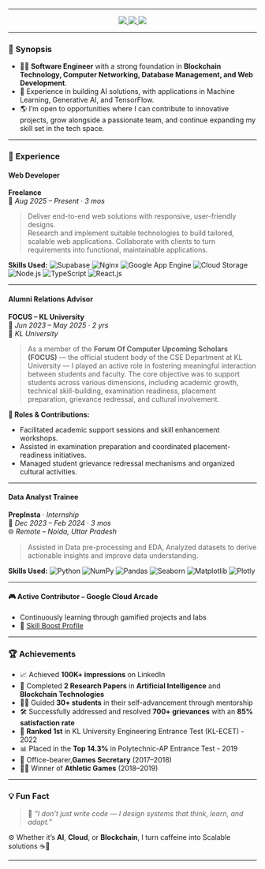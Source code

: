 

---
<p align="center">
  <a href="https://www.linkedin.com/in/naga-gopi-chappidi-870077272/">
   <img src="https://img.shields.io/badge/LinkedIn-0A66C2?style=for-the-badge&logo=linkedin&logoColor=white"/>
  </a>
  <a href="https://www.researchgate.net/profile/Naga-Gopi-Chappidi">
    <img src="https://img.shields.io/badge/Research%20Profile-blueviolet?style=for-the-badge&logo=researchgate&logoColor=white"/>
  </a>
  <a href="https://leetcode.com/u/nagagopi-in/">
    <img src="https://img.shields.io/badge/LeetCode-FFA116?style=for-the-badge&logo=leetcode&logoColor=black"/>
  </a>
</p>

---

### 🌟 **Synopsis**

- 👨‍💻 **Software Engineer** with a strong foundation in **Blockchain Technology, Computer Networking, Database Management, and Web Development**.
- 🧠 Experience in building AI solutions, with applications in Machine Learning, Generative AI, and TensorFlow.
- 🌎 I’m open to opportunities where I can contribute to innovative projects, grow alongside a passionate team, and continue expanding my skill set in the tech space.

---
### 💼 **Experience**

#### Web Developer  
**Freelance**  
📅 *Aug 2025 – Present · 3 mos*  
> Deliver end-to-end web solutions with responsive, user-friendly designs.  
> Research and implement suitable technologies to build tailored, scalable web applications.
> Collaborate with clients to turn requirements into functional, maintainable applications.

**Skills Used:**
![Supabase](https://img.shields.io/badge/Supabase-3ECF8E?style=flat&logo=supabase&logoColor=white)
![Nginx](https://img.shields.io/badge/Nginx-009639?style=flat&logo=nginx&logoColor=white)
![Google App Engine](https://img.shields.io/badge/Google_App_Engine-4285F4?style=flat&logo=google-cloud&logoColor=white)
![Cloud Storage](https://img.shields.io/badge/Google_Cloud_Storage-1a73e8?style=flat&logo=google-cloud&logoColor=white)
![Node.js](https://img.shields.io/badge/Node.js-339933?style=flat&logo=node.js&logoColor=white)
![TypeScript](https://img.shields.io/badge/TypeScript-3178C6?style=flat&logo=typescript&logoColor=white)
![React.js](https://img.shields.io/badge/React-61DAFB?style=flat&logo=react&logoColor=black)

---

#### Alumni Relations Advisor  
**FOCUS – KL University**  
📅 *Jun 2023 – May 2025 · 2 yrs*  
📍 *KL University*  
> As a member of the **Forum Of Computer Upcoming Scholars (FOCUS)** — the official student body of the CSE Department at KL University — I played an active role in fostering meaningful interaction between students and faculty. The core objective was to support students across various dimensions, including academic growth, technical skill-building, examination readiness, placement preparation, grievance redressal, and cultural involvement.

**🔧 Roles & Contributions:**
- Facilitated academic support sessions and skill enhancement workshops.
- Assisted in examination preparation and coordinated placement-readiness initiatives.
- Managed student grievance redressal mechanisms and organized cultural activities.
---
#### Data Analyst Trainee  
**PrepInsta** · *Internship*  
📅 *Dec 2023 – Feb 2024 · 3 mos*  
🌐 *Remote – Noida, Uttar Pradesh*  
> Assisted in Data pre-processing and EDA, Analyzed datasets to derive actionable insights and improve data understanding.

**Skills Used:**
![Python](https://img.shields.io/badge/Python-3776AB?style=flat&logo=python&logoColor=white)
![NumPy](https://img.shields.io/badge/NumPy-013243?style=flat&logo=numpy&logoColor=white)
![Pandas](https://img.shields.io/badge/Pandas-150458?style=flat&logo=pandas&logoColor=white)
![Seaborn](https://img.shields.io/badge/Seaborn-3776AB?style=flat&logo=python&logoColor=white)
![Matplotlib](https://img.shields.io/badge/Matplotlib-11557C?style=flat&logo=matplotlib&logoColor=white)
![Plotly](https://img.shields.io/badge/Plotly-3F4F75?style=flat&logo=plotly&logoColor=white)

---
#### 🎮 Active Contributor – Google Cloud Arcade  
- Continuously learning through gamified projects and labs  
- 🔗 [Skill Boost Profile](https://www.cloudskillsboost.google/public_profiles/547c9b04-c37b-4377-bfa9-f11106f2b399)
---
### 🏆 **Achievements**

- 📈 Achieved **100K+ impressions** on LinkedIn  
- 📄 Completed **2 Research Papers** in **Artificial Intelligence** and **Blockchain Technologies** 
- 👨‍🏫 Guided **30+ students** in their self-advancement through mentorship
- 🛠️ Successfully addressed and resolved **700+ grievances** with an **85% satisfaction rate** 
- 🥇 **Ranked 1st** in KL University Engineering Entrance Test (KL-ECET) - 2022  
- 📊 Placed in the **Top 14.3%** in Polytechnic-AP Entrance Test - 2019  
- 🏅 Office-bearer,**Games Secretary** (2017–2018)  
- 🏃‍♂️ Winner of **Athletic Games** (2018–2019) 

---

### 💡 **Fun Fact**

> 🧠 *“I don’t just write code — I design systems that think, learn, and adapt.”*

⚙️ Whether it’s **AI**, **Cloud**, or **Blockchain**, I turn caffeine into Scalable solutions ☕🤖


---
